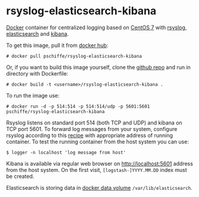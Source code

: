# rsyslog-elasticsearch-kibana

[Docker](https://www.docker.com/) container for centralized logging based on [CentOS 7](http://www.centos.org/) with [rsyslog](http://www.rsyslog.com/), [elasticsearch](https://www.elastic.co/products/elasticsearch) and [kibana](https://www.elastic.co/products/kibana).

To get this image, pull it from [docker hub](https://registry.hub.docker.com/u/pschiffe/rsyslog-elasticsearch-kibana/):

```
# docker pull pschiffe/rsyslog-elasticsearch-kibana
```

Or, if you want to build this image yourself, clone the [github repo](https://github.com/pschiffe/rsyslog-elasticsearch-kibana) and run in directory with Dockerfile:

```
# docker build -t <username>/rsyslog-elasticsearch-kibana .
```

To run the image use:

```
# docker run -d -p 514:514 -p 514:514/udp -p 5601:5601 pschiffe/rsyslog-elasticsearch-kibana
```

Rsyslog listens on standard port 514 (both TCP and UDP) and kibana on TCP port 5601. To forward log messages from your system, configure rsyslog according to this [recipe](http://www.rsyslog.com/sending-messages-to-a-remote-syslog-server/) with appropriate address of running container. To test the running container from the host system you can use:

```
$ logger -n localhost 'log message from host'
```

Kibana is available via regular web browser on [http://localhost:5601](http://localhost:5601) address from the host system. On the first visit, `[logstash-]YYYY.MM.DD` index must be created.

Elasticsearch is storing data in [docker data volume](https://docs.docker.com/userguide/dockervolumes/) `/var/lib/elasticsearch`.

